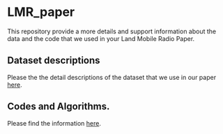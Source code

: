 # LMR_paper
This repository provide a more details and support information about the data and the code that we used in your Land Mobile Radio Paper.

## Dataset descriptions

Please the the detail descriptions of the dataset that we use in our paper [here](https://github.com/hung-cao/LMR_paper/tree/main/datasets%20and%20codes/Datasets).

## Codes and Algorithms.

Please find the information [here](https://github.com/hung-cao/LMR_paper/tree/main/datasets%20and%20codes/Codes).
